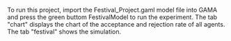 To run this project, import the Festival_Project.gaml model file into GAMA and press the green buttom FestivalModel to run the experiment.
The tab "chart" displays the chart of the acceptance and rejection rate of all agents.
The tab "festival" shows the simulation.